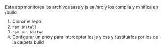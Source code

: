Esta app monitorea los archivos sass y js en /src y los compila y minifica en /build
1. Clonar el repo
2. ```npm install```
3. ```npm run bistec```
4. Configurar un proxy para interceptar los js y css y sustituirlos por los de la carpeta build
